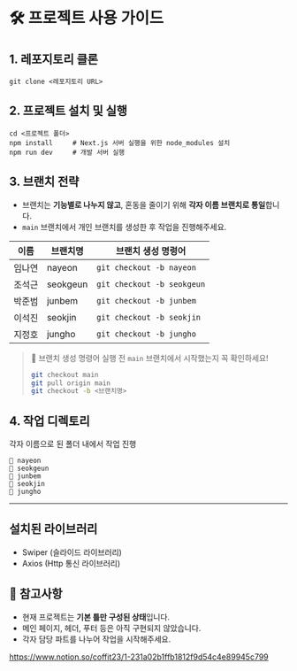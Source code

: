 # 🛠️ 프로젝트 사용 가이드

## 1. 레포지토리 클론

    git clone <레포지토리 URL>

## 2. 프로젝트 설치 및 실행

    cd <프로젝트 폴더>
    npm install     # Next.js 서버 실행을 위한 node_modules 설치
    npm run dev     # 개발 서버 실행

## 3. 브랜치 전략

- 브랜치는 **기능별로 나누지 않고**, 혼동을 줄이기 위해 **각자 이름 브랜치로 통일**합니다.
- `main` 브랜치에서 개인 브랜치를 생성한 후 작업을 진행해주세요.

| 이름   | 브랜치명 | 브랜치 생성 명령어         |
| ------ | -------- | -------------------------- |
| 임나연 | nayeon   | `git checkout -b nayeon`   |
| 조석근 | seokgeun | `git checkout -b seokgeun` |
| 박준범 | junbem   | `git checkout -b junbem`   |
| 이석진 | seokjin  | `git checkout -b seokjin`  |
| 지정호 | jungho   | `git checkout -b jungho`   |

> 🔁 브랜치 생성 명령어 실행 전 `main` 브랜치에서 시작했는지 꼭 확인하세요!
>
> ```bash
> git checkout main
> git pull origin main
> git checkout -b <브랜치명>
> ```

## 4. 작업 디렉토리

각자 이름으로 된 폴더 내에서 작업 진행

    📁 nayeon
    📁 seokgeun
    📁 junbem
    📁 seokjin
    📁 jungho

---

## 설치된 라이브러리

- Swiper (슬라이드 라이브러리)
- Axios (Http 통신 라이브러리)

## 📌 참고사항

- 현재 프로젝트는 **기본 틀만 구성된 상태**입니다.
- 메인 페이지, 헤더, 푸터 등은 아직 구현되지 않았습니다.
- 각자 담당 파트를 나누어 작업을 시작해주세요.

https://www.notion.so/coffit23/1-231a02b1ffb1812f9d54c4e89945c799
